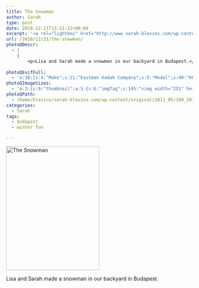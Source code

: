 ```yaml
---
title: The Snowman
author: Sarah
type: post
date: 2010-12-21T13:21:12+00:00
excerpt: '<a rel="lightbox" href="http://www.sarah-blevins.com/wp-content/main/2011_05/100_2871.jpg" title="The Snowman"><img width="251" height="335" alt="The Snowman" src="http://www.sarah-blevins.com/wp-content/thumbnail/2011_05/100_2871.jpg" class="photoQexcerpt photoQLinkImg" /></a>'
url: /2010/12/21/the-snowman/
photoQDescr:
  - |
    |
        <p>Lisa and Sarah made a snowman in our backyard in Budapest.</p>
        
photoQExifFull:
  - 'a:38:{s:4:"Make";s:21:"Eastman Kodak Company";s:5:"Model";s:40:"KODAK EASYSHARE C813 ZOOM DIGITAL CAMERA";s:11:"Orientation";s:17:"1: Normal (0 deg)";s:11:"xResolution";s:27:"480 dots per ResolutionUnit";s:11:"yResolution";s:27:"480 dots per ResolutionUnit";s:14:"ResolutionUnit";s:4:"Inch";s:8:"Software";s:15:"QuickTime 7.6.6";s:8:"DateTime";s:19:"2010:12:21 15:35:14";s:12:"HostComputer";s:15:"Mac OS X 10.5.8";s:12:"ExposureTime";s:14:"788/160065 sec";s:7:"FNumber";s:5:"f/2.7";s:15:"ExposureProgram";s:7:"Program";s:15:"ISOSpeedRatings";s:2:"80";s:11:"ExifVersion";s:11:"version 2.2";s:16:"DateTimeOriginal";s:19:"2010:12:21 14:03:28";s:17:"DateTimedigitized";s:19:"2010:12:21 14:03:28";s:17:"ShutterSpeedValue";s:9:"1/202 sec";s:13:"ApertureValue";s:5:"f/2.7";s:17:"ExposureBiasValue";s:4:"0 EV";s:16:"MaxApertureValue";s:5:"f/2.7";s:12:"MeteringMode";s:13:"Multi-Segment";s:11:"LightSource";s:15:"Unknown or Auto";s:5:"Flash";s:8:"No Flash";s:11:"FocalLength";s:4:"6 mm";s:13:"ExposureIndex";s:2:"80";s:15:"FlashPixVersion";s:9:"version 1";s:10:"ColorSpace";s:4:"sRGB";s:14:"ExifImageWidth";s:11:"2472 pixels";s:15:"ExifImageHeight";s:11:"3296 pixels";s:13:"SensingMethod";s:35:"Unknown: One Chip Color Area Sensor";s:12:"ExposureMode";s:1:"0";s:12:"WhiteBalance";s:1:"0";s:16:"DigitalZoomRatio";s:1:"0";s:16:"SceneCaptureMode";s:1:"0";s:8:"Contrast";s:1:"0";s:10:"Saturation";s:1:"0";s:9:"Sharpness";s:1:"0";s:20:"FocalLength35mmEquiv";s:0:"";}'
photoQImageSizes:
  - 'a:3:{s:9:"thumbnail";a:5:{s:6:"imgTag";s:145:"<img width="251" height="335" alt="The Snowman" src="http://www.sarah-blevins.com/wp-content/thumbnail/2011_05/100_2871.jpg" class="PhotoQImg" />";s:6:"imgUrl";s:70:"http://www.sarah-blevins.com/wp-content/thumbnail/2011_05/100_2871.jpg";s:7:"imgPath";s:73:"/home/blevins/sarah-blevins.com/wp-content/thumbnail/2011_05/100_2871.jpg";s:8:"imgWidth";s:3:"251";s:9:"imgHeight";s:3:"335";}s:4:"main";a:5:{s:6:"imgTag";s:140:"<img width="394" height="525" alt="The Snowman" src="http://www.sarah-blevins.com/wp-content/main/2011_05/100_2871.jpg" class="PhotoQImg" />";s:6:"imgUrl";s:65:"http://www.sarah-blevins.com/wp-content/main/2011_05/100_2871.jpg";s:7:"imgPath";s:68:"/home/blevins/sarah-blevins.com/wp-content/main/2011_05/100_2871.jpg";s:8:"imgWidth";s:3:"394";s:9:"imgHeight";s:3:"525";}s:8:"original";a:5:{s:6:"imgTag";s:146:"<img width="2472" height="3296" alt="The Snowman" src="http://www.sarah-blevins.com/wp-content/original/2011_05/100_2871.jpg" class="PhotoQImg" />";s:6:"imgUrl";s:69:"http://www.sarah-blevins.com/wp-content/original/2011_05/100_2871.jpg";s:7:"imgPath";s:72:"/home/blevins/sarah-blevins.com/wp-content/original/2011_05/100_2871.jpg";s:8:"imgWidth";s:4:"2472";s:9:"imgHeight";s:4:"3296";}}'
photoQPath:
  - /home/blevins/sarah-blevins.com/wp-content/original/2011_05/100_2871.jpg
categories:
  - Sarah
tags:
  - budapest
  - winter fun

---
```

<a rel="lightbox" href="http://www.sarah-blevins.com/wp-content/original/2011_05/100_2871.jpg" title="The Snowman"><img width="251" height="335" alt="The Snowman" src="http://www.sarah-blevins.com/wp-content/thumbnail/2011_05/100_2871.jpg" class="photoQcontent photoQLinkImg" /></a>

<div class="photoQDescr">
  <p>
    Lisa and Sarah made a snowman in our backyard in Budapest.
  </p>
</div>